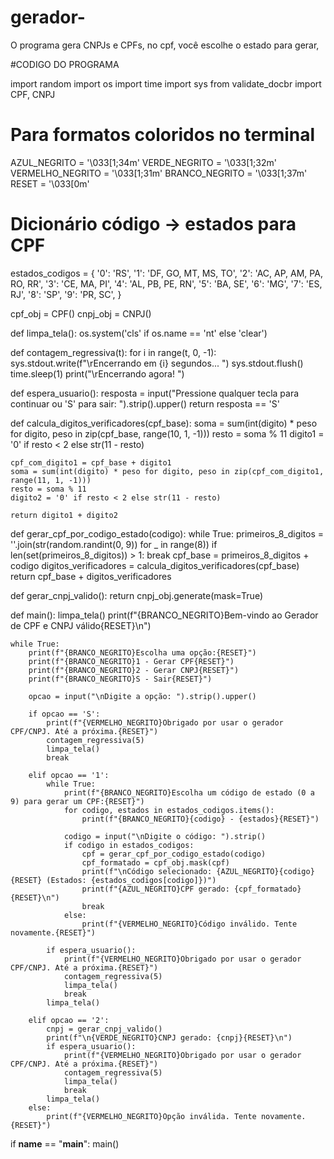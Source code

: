 # gerador-
O programa gera CNPJs e CPFs, no cpf, você escolhe o estado para gerar, 


#CODIGO DO PROGRAMA

import random
import os
import time
import sys
from validate_docbr import CPF, CNPJ

# Para formatos coloridos no terminal
AZUL_NEGRITO = '\033[1;34m'
VERDE_NEGRITO = '\033[1;32m'
VERMELHO_NEGRITO = '\033[1;31m'
BRANCO_NEGRITO = '\033[1;37m'
RESET = '\033[0m'

# Dicionário código -> estados para CPF
estados_codigos = {
    '0': 'RS',
    '1': 'DF, GO, MT, MS, TO',
    '2': 'AC, AP, AM, PA, RO, RR',
    '3': 'CE, MA, PI',
    '4': 'AL, PB, PE, RN',
    '5': 'BA, SE',
    '6': 'MG',
    '7': 'ES, RJ',
    '8': 'SP',
    '9': 'PR, SC',
}

cpf_obj = CPF()
cnpj_obj = CNPJ()

def limpa_tela():
    os.system('cls' if os.name == 'nt' else 'clear')

def contagem_regressiva(t):
    for i in range(t, 0, -1):
        sys.stdout.write(f"\rEncerrando em {i} segundos... ")
        sys.stdout.flush()
        time.sleep(1)
    print("\rEncerrando agora!           ")

def espera_usuario():
    resposta = input("Pressione qualquer tecla para continuar ou 'S' para sair: ").strip().upper()
    return resposta == 'S'

def calcula_digitos_verificadores(cpf_base):
    soma = sum(int(digito) * peso for digito, peso in zip(cpf_base, range(10, 1, -1)))
    resto = soma % 11
    digito1 = '0' if resto < 2 else str(11 - resto)

    cpf_com_digito1 = cpf_base + digito1
    soma = sum(int(digito) * peso for digito, peso in zip(cpf_com_digito1, range(11, 1, -1)))
    resto = soma % 11
    digito2 = '0' if resto < 2 else str(11 - resto)

    return digito1 + digito2

def gerar_cpf_por_codigo_estado(codigo):
    while True:
        primeiros_8_digitos = ''.join(str(random.randint(0, 9)) for _ in range(8))
        if len(set(primeiros_8_digitos)) > 1:
            break
    cpf_base = primeiros_8_digitos + codigo
    digitos_verificadores = calcula_digitos_verificadores(cpf_base)
    return cpf_base + digitos_verificadores

def gerar_cnpj_valido():
    return cnpj_obj.generate(mask=True)

def main():
    limpa_tela()
    print(f"{BRANCO_NEGRITO}Bem-vindo ao Gerador de CPF e CNPJ válido{RESET}\n")

    while True:
        print(f"{BRANCO_NEGRITO}Escolha uma opção:{RESET}")
        print(f"{BRANCO_NEGRITO}1 - Gerar CPF{RESET}")
        print(f"{BRANCO_NEGRITO}2 - Gerar CNPJ{RESET}")
        print(f"{BRANCO_NEGRITO}S - Sair{RESET}")

        opcao = input("\nDigite a opção: ").strip().upper()

        if opcao == 'S':
            print(f"{VERMELHO_NEGRITO}Obrigado por usar o gerador CPF/CNPJ. Até a próxima.{RESET}")
            contagem_regressiva(5)
            limpa_tela()
            break

        elif opcao == '1':
            while True:
                print(f"{BRANCO_NEGRITO}Escolha um código de estado (0 a 9) para gerar um CPF:{RESET}")
                for codigo, estados in estados_codigos.items():
                    print(f"{BRANCO_NEGRITO}{codigo} - {estados}{RESET}")

                codigo = input("\nDigite o código: ").strip()
                if codigo in estados_codigos:
                    cpf = gerar_cpf_por_codigo_estado(codigo)
                    cpf_formatado = cpf_obj.mask(cpf)
                    print(f"\nCódigo selecionado: {AZUL_NEGRITO}{codigo}{RESET} (Estados: {estados_codigos[codigo]})")
                    print(f"{AZUL_NEGRITO}CPF gerado: {cpf_formatado}{RESET}\n")
                    break
                else:
                    print(f"{VERMELHO_NEGRITO}Código inválido. Tente novamente.{RESET}")

            if espera_usuario():
                print(f"{VERMELHO_NEGRITO}Obrigado por usar o gerador CPF/CNPJ. Até a próxima.{RESET}")
                contagem_regressiva(5)
                limpa_tela()
                break
            limpa_tela()

        elif opcao == '2':
            cnpj = gerar_cnpj_valido()
            print(f"\n{VERDE_NEGRITO}CNPJ gerado: {cnpj}{RESET}\n")
            if espera_usuario():
                print(f"{VERMELHO_NEGRITO}Obrigado por usar o gerador CPF/CNPJ. Até a próxima.{RESET}")
                contagem_regressiva(5)
                limpa_tela()
                break
            limpa_tela()
        else:
            print(f"{VERMELHO_NEGRITO}Opção inválida. Tente novamente.{RESET}")

if __name__ == "__main__":
    main()


